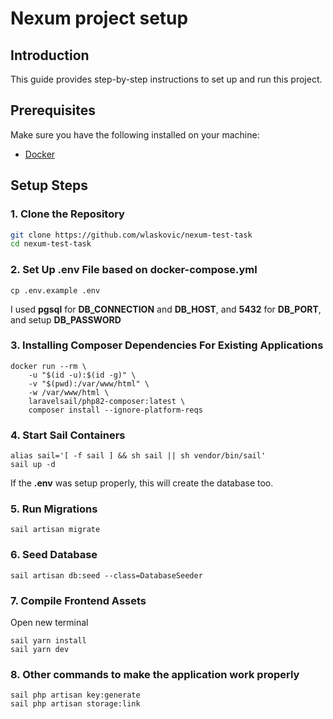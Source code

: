 # Nexum project setup

## Introduction

This guide provides step-by-step instructions to set up and run this project.

## Prerequisites

Make sure you have the following installed on your machine:

- [Docker](https://www.docker.com/)

## Setup Steps

### 1. Clone the Repository

```bash
git clone https://github.com/wlaskovic/nexum-test-task
cd nexum-test-task
```

### 2. Set Up .env File based on docker-compose.yml
```
cp .env.example .env

```
I used **pgsql** for **DB_CONNECTION** and **DB_HOST**, and **5432** for **DB_PORT**, and setup **DB_PASSWORD**

### 3. Installing Composer Dependencies For Existing Applications
```
docker run --rm \
    -u "$(id -u):$(id -g)" \
    -v "$(pwd):/var/www/html" \
    -w /var/www/html \
    laravelsail/php82-composer:latest \
    composer install --ignore-platform-reqs
```

### 4. Start Sail Containers
```
alias sail='[ -f sail ] && sh sail || sh vendor/bin/sail'
sail up -d
```
If the **.env** was setup properly, this will create the database too.

### 5. Run Migrations
```
sail artisan migrate
```

### 6. Seed Database 
```
sail artisan db:seed --class=DatabaseSeeder
```

### 7. Compile Frontend Assets
Open new terminal
```
sail yarn install
sail yarn dev
```

### 8. Other commands to make the application work properly
```
sail php artisan key:generate
sail php artisan storage:link
```